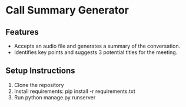 # Call Summary Generator

## Features
- Accepts an audio file and generates a summary of the conversation.
- Identifies key points and suggests 3 potential titles for the meeting.

## Setup Instructions
1. Clone the repository
2. Install requirements: pip install -r requirements.txt
3. Run python manage.py runserver
